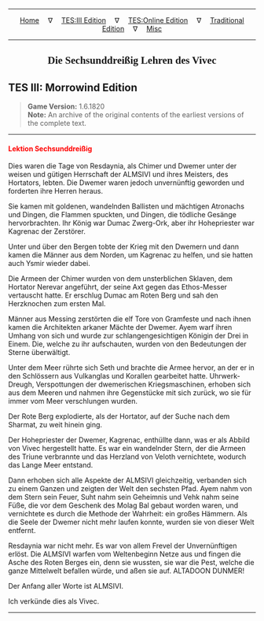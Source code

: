 
---

<!-- Jekyll Page Links -->

<center>
<a href="../../../../index.html">Home</a>
&emsp;&nabla;&emsp;
<a href="../../../index-tes3.html">TES:III Edition</a>
&emsp;&nabla;&emsp;
<a href="../../../index-teso.html">TES:Online Edition</a>
&emsp;&nabla;&emsp;
<a href="../../../index-traditional.html">Traditional Edition</a>
&emsp;&nabla;&emsp;
<a href="../../../index-misc.html">Misc</a>
</center>

<!-- Markdown Body Below: -->

---

<center>
<h2><span style="font-family:Georgia">Die Sechsunddreißig Lehren des Vivec</span></h2>
</center>

## TES III: Morrowind Edition

> __Game Version:__ 1.6.1820\
> __Note:__ An archive of the original contents of the earliest versions of the complete text.

---

#### <span style="color:red">Lektion Sechsunddreißig</span>

Dies waren die Tage von Resdaynia, als Chimer und Dwemer unter der weisen und gütigen Herrschaft der ALMSIVI und ihres Meisters, des Hortators, lebten. Die Dwemer waren jedoch unvernünftig geworden und forderten ihre Herren heraus.

Sie kamen mit goldenen, wandelnden Ballisten und mächtigen Atronachs und Dingen, die Flammen spuckten, und Dingen, die tödliche Gesänge hervorbrachten. Ihr König war Dumac Zwerg-Ork, aber ihr Hohepriester war Kagrenac der Zerstörer.

Unter und über den Bergen tobte der Krieg mit den Dwemern und dann kamen die Männer aus dem Norden, um Kagrenac zu helfen, und sie hatten auch Ysmir wieder dabei.

Die Armeen der Chimer wurden von dem unsterblichen Sklaven, dem Hortator Nerevar angeführt, der seine Axt gegen das Ethos-Messer vertauscht hatte. Er erschlug Dumac am Roten Berg und sah den Herzknochen zum ersten Mal.

Männer aus Messing zerstörten die elf Tore von Gramfeste und nach ihnen kamen die Architekten arkaner Mächte der Dwemer. Ayem warf ihren Umhang von sich und wurde zur schlangengesichtigen Königin der Drei in Einem. Die, welche zu ihr aufschauten, wurden von den Bedeutungen der Sterne überwältigt.

Unter dem Meer rührte sich Seth und brachte die Armee hervor, an der er in den Schlössern aus Vulkanglas und Korallen gearbeitet hatte. Uhrwerk-Dreugh, Verspottungen der dwemerischen Kriegsmaschinen, erhoben sich aus dem Meeren und nahmen ihre Gegenstücke mit sich zurück, wo sie für immer vom Meer verschlungen wurden.

Der Rote Berg explodierte, als der Hortator, auf der Suche nach dem Sharmat, zu weit hinein ging.

Der Hohepriester der Dwemer, Kagrenac, enthüllte dann, was er als Abbild von Vivec hergestellt hatte. Es war ein wandelnder Stern, der die Armeen des Triune verbrannte und das Herzland von Veloth vernichtete, wodurch das Lange Meer entstand.

Dann erhoben sich alle Aspekte der ALMSIVI gleichzeitig, verbanden sich zu einem Ganzen und zeigten der Welt den sechsten Pfad. Ayem nahm von dem Stern sein Feuer, Suht nahm sein Geheimnis und Vehk nahm seine Füße, die vor dem Geschenk des Molag Bal gebaut worden waren, und vernichtete es durch die Methode der Wahrheit: ein großes Hämmern. Als die Seele der Dwemer nicht mehr laufen konnte, wurden sie von dieser Welt entfernt.

Resdaynia war nicht mehr. Es war von allem Frevel der Unvernünftigen erlöst. Die ALMSIVI warfen vom Weltenbeginn Netze aus und fingen die Asche des Roten Berges ein, denn sie wussten, sie war die Pest, welche die ganze Mittelwelt befallen würde, und aßen sie auf. ALTADOON DUNMER!

Der Anfang aller Worte ist ALMSIVI.

Ich verkünde dies als Vivec.

---

